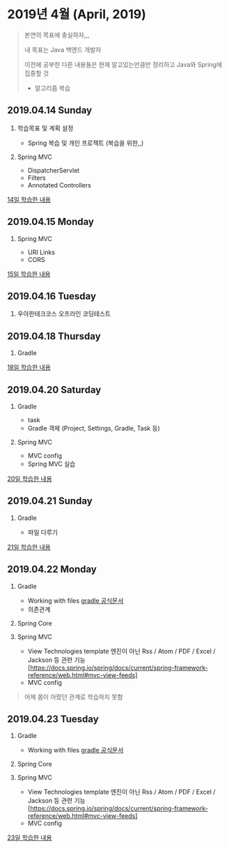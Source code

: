 # 2019년 4월 (April, 2019)

> 본연의 목표에 충실하자,,,
>
> 내 목표는 Java 백엔드 개발자
>
> 이전에 공부한 다른 내용들은 현재 알고있는만큼만 정리하고 Java와 Spring에 집중할 것
>
> + 알고리즘 복습

## 2019.04.14 Sunday

1. 학습목표 및 계획 설정

    - Spring 복습 및 개인 프로젝트 (복습을 위한,,)

2. Spring MVC

    - DispatcherServlet
    - Filters
    - Annotated Controllers

[14일 학습한 내용](Day14.md)

## 2019.04.15 Monday

1. Spring MVC

    - URI Links
    - CORS

[15일 학습한 내용](Day15.md)

## 2019.04.16 Tuesday

1. 우아한테크코스 오프라인 코딩테스트

## 2019.04.18 Thursday

1. Gradle

[18일 학습한 내용](Day18.md)

## 2019.04.20 Saturday

1. Gradle

    - task
    - Gradle 객체 (Project, Settings, Gradle, Task 등)

2. Spring MVC

    - MVC config
    - Spring MVC 실습

[20일 학습한 내용](Day20.md)

## 2019.04.21 Sunday

1. Gradle

    - 파일 다루기

[21일 학습한 내용](Day21.md)

## 2019.04.22 Monday

1. Gradle

    - Working with files
        [gradle 공식문서](https://docs.gradle.org/current/userguide/working_with_files.html)
    - 의존관계

2. Spring Core

3. Spring MVC

    - View Technologies
        template 엔진이 아닌 Rss / Atom / PDF / Excel / Jackson 등 관련 기능 
        [https://docs.spring.io/spring/docs/current/spring-framework-reference/web.html#mvc-view-feeds]
    - MVC config

> 어제 몸이 아팠던 관계로 학습하지 못함

## 2019.04.23 Tuesday

1. Gradle

    - Working with files
        [gradle 공식문서](https://docs.gradle.org/current/userguide/working_with_files.html)

2. Spring Core

3. Spring MVC

    - View Technologies
        template 엔진이 아닌 Rss / Atom / PDF / Excel / Jackson 등 관련 기능 
        [https://docs.spring.io/spring/docs/current/spring-framework-reference/web.html#mvc-view-feeds]
    - MVC config

[23일 학습한 내용](Day23.md)
